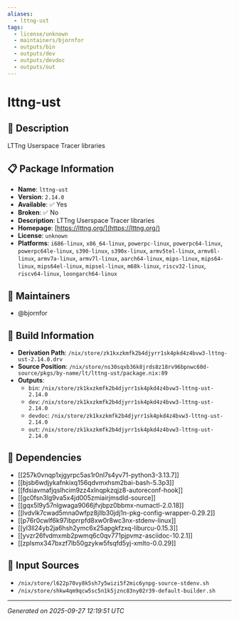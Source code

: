 ```yaml
---
aliases:
  - lttng-ust
tags:
  - license/unknown
  - maintainers/bjornfor
  - outputs/bin
  - outputs/dev
  - outputs/devdoc
  - outputs/out
---
```


# lttng-ust

## 📝 Description

LTTng Userspace Tracer libraries

## 📋 Package Information

- **Name**: `lttng-ust`
- **Version**: `2.14.0`
- **Available**: ✅ Yes
- **Broken**: ✅ No
- **Description**: LTTng Userspace Tracer libraries
- **Homepage**: [https://lttng.org/](https://lttng.org/)
- **License**: `unknown`
- **Platforms**: `i686-linux`, `x86_64-linux`, `powerpc-linux`, `powerpc64-linux`, `powerpc64le-linux`, `s390-linux`, `s390x-linux`, `armv5tel-linux`, `armv6l-linux`, `armv7a-linux`, `armv7l-linux`, `aarch64-linux`, `mips-linux`, `mips64-linux`, `mips64el-linux`, `mipsel-linux`, `m68k-linux`, `riscv32-linux`, `riscv64-linux`, `loongarch64-linux`
## 👥 Maintainers

- @bjornfor


## 🔧 Build Information

- **Derivation Path**: `/nix/store/zk1kxzkmfk2b4djyrr1sk4pkd4z4bvw3-lttng-ust-2.14.0.drv`
- **Source Position**: `/nix/store/ns30sqxb36k8jrds8z18rv96bpnwc60d-source/pkgs/by-name/lt/lttng-ust/package.nix:89`
- **Outputs**:
  - `bin`:  `/nix/store/zk1kxzkmfk2b4djyrr1sk4pkd4z4bvw3-lttng-ust-2.14.0`
  - `dev`:  `/nix/store/zk1kxzkmfk2b4djyrr1sk4pkd4z4bvw3-lttng-ust-2.14.0`
  - `devdoc`:  `/nix/store/zk1kxzkmfk2b4djyrr1sk4pkd4z4bvw3-lttng-ust-2.14.0`
  - `out`:  `/nix/store/zk1kxzkmfk2b4djyrr1sk4pkd4z4bvw3-lttng-ust-2.14.0`

## 🔗 Dependencies

- [[257k0vnqp1xjgyrpc5as1r0nl7s4yv71-python3-3.13.7]]
- [[bjsb6wdjykafnkixq156qdvmxhsm2bai-bash-5.3p3]]
- [[fdsiavmafjqslhcim9zz4xlnqpkzqjz8-autoreconf-hook]]
- [[gc0fsn3lg9va5x4jd005zmiairjmsdld-source]]
- [[gqx5l9y57nlgwaga9066jfvjbpz0bbmx-numactl-2.0.18]]
- [[lvdvlk7cwad5mna0wfpz8jllb30jdj1n-pkg-config-wrapper-0.29.2]]
- [[p76r0cwlf6k97ibprrpfd8xw0r8wc3nx-stdenv-linux]]
- [[yl3ll24yb2ja6hsh2ymc6x25apgkfzxq-liburcu-0.15.3]]
- [[yvzr26fvdmxmb2pwmq6c0qv771pjpvmz-asciidoc-10.2.1]]
- [[zplsmx347bxzf7lb50gzykw5fsqfd5yj-xmlto-0.0.29]]

## 📁 Input Sources

- `/nix/store/l622p70vy8k5sh7y5wizi5f2mic6ynpg-source-stdenv.sh`
- `/nix/store/shkw4qm9qcw5sc5n1k5jznc83ny02r39-default-builder.sh`

---
*Generated on 2025-09-27 12:19:51 UTC*
